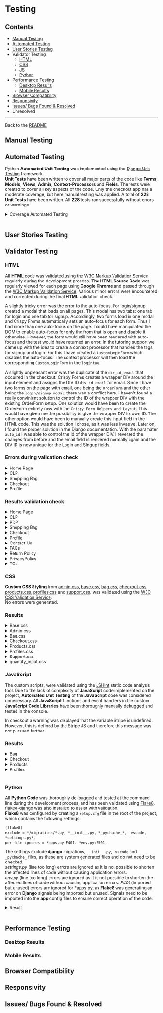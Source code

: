 # Testing

## Contents

- [Manual Testing](#manual-testing)
- [Automated Testing](#automated-testing)
- [User Stories Testing](#user-stories-testing)
- [Validator Testing](#validator-testing)
  - [HTML](#html)
  - [CSS](#css)
  - [JS](#js)
  - [Python](#python)
- [Performance Testing](#performance-testing)
  - [Desktop Results](#desktop-results)
  - [Mobile Results](#mobile-results)
- [Browser Compatibility](#browser-compatibility)
- [Responsivity](#responsivity)
- [Issues/ Bugs Found & Resolved](#issues-bugs)
- [Unresolved](#unresolved)

---
Back to the [README](README.md)<br>

## <a name="manual-testing">Manual Testing</a>

## <a name="automated-testing">Automated Testing</a>

Python **Automated Unit Testing** was implemented using the [Django Unit Testing](https://docs.djangoproject.com/en/3.2/topics/testing/overview/) framework.  
**Unit Tests** have been written to cover all major parts of the code like **Forms**, **Models**, **Views**, **Admin**, **Context-Processors** and **Fields**. The tests were created to cover all key aspects of the code. Only the checkout app has a moderate coverage, but here manual testing was applied.
A total of **228** **Unit Tests** have been written. All **228** tests ran successfully without errors or warnings.   

<details>
    <summary>Coverage Automated Testing</summary>
    <img src="documentation/testing/automated-testing/coverage.png">
    <img src="documentation/testing/automated-testing/coverage-report1.png">
    <img src="documentation/testing/automated-testing/coverage-report2.png">
</details>

<br>

## <a name="user-stories-testing">User Stories Testing</a>

## <a name="validator-testing">Validator Testing</a>

### <a name="html">HTML</a>
All **HTML** code was validated using the [W3C Markup Validation Service](https://validator.w3.org/) regularly during the development process. **The HTML Source Code** was regularly viewed for each page using **Google Chrome** and passed through the [W3C Markup Validation Service](https://validator.w3.org/). Various minor errors were encountered and corrected during the final **HTML** validation check.

A slightly tricky error was the error to the auto-focus. For login/signup I created a modal that loads on all pages. This modal has two tabs: one tab for login and one tab for signup. Accordingly, two forms load in one modal and Crispy Froms automatically sets an auto-focus for each form. Thus I had more than one auto-focus on the page. I could have manipulated the DOM to enable auto-focus for only the from that is open and disable it otherwise. However, the form would still have been rendered with auto-focus and the test would have returned an error. In the tutoring support we came up with the idea to create a context processor that handles the tags for signup and login. For this I have created a `CustomLoginForm` which disables the auto-focus. The context processor will then load the corresponding `CustomLoginForm` in the `logintag`

A slightly unpleasant error was the duplicate of the `div_id_email` that occurred in the checkout. Crispy Forms creates a wrapper DIV around the input element and assigns the DIV ID `div_id_email` for email. Since I have two forms on the page with email, one being the `OrderForm` and the other being the `login/signup modal`, there was a conflict here. I haven't found a really convinient solution to control the ID of the wrapper DIV with the existing OrderForm setup. One solution would have been to create the OrderForm entirely new with the `Crispy Form Helpers and Layout`. This would have given me the possibility to give the wrapper DIV its own ID. The other option would have been to manually create this input field in the HTML code. This was the solution I chose, as it was less invasive. Later on, I found the proper solution in the Django documentation. With the paramater `auto_id` I was able to control the Id of the wrapper DIV. I reversed the changes from before and the email field is rendered normally again and the DIV ID is now unique for the Login and SIngup fields. 

### Errors during validation check

<details>
    <summary>Home Page</summary>
    <img src="documentation/testing/validator/html/validator-error-w3-homepage.png">
</details>
<details>
    <summary>CLP</summary>
    <img src="documentation/testing/validator/html/validator-error-w3-clp.png">
</details>
<details>
    <summary>Shopping Bag</summary>
    <img src="documentation/testing/validator/html/validator-error-w3-bag-1.png">
    <img src="documentation/testing/validator/html/validator-error-w3-bag-2.png">
</details>
<details>
    <summary>Checkout</summary>
    <img src="documentation/testing/validator/html/validator-error-w3-checkout.png">
</details>
<details>
    <summary>Profile</summary>
    <img src="documentation/testing/validator/html/validator-error-w3-profile-1.png">
    <img src="documentation/testing/validator/html/validator-error-w3-profile-2.png">
</details>


### Results validation check

<details>
    <summary>Home Page</summary>
    <img src="documentation/testing/validator/html/validator-w3-result-homepage.png">
</details>
<details>
    <summary>CLP</summary>
    <img src="documentation/testing/validator/html/validator-w3-result-clp.png">
</details>
<details>
    <summary>PDP</summary>
    <img src="documentation/testing/validator/html/validator-w3-result-pdp.png">
</details>
<details>
    <summary>Shopping Bag</summary>
    <img src="documentation/testing/validator/html/validator-w3-result-bag.png">
</details>
<details>
    <summary>Checkout</summary>
    <img src="documentation/testing/validator/html/validator-w3-result-checkout.png">
</details>
<details>
    <summary>Profile</summary>
    <img src="documentation/testing/validator/html/validator-w3-result-profile.png">
</details>
<details>
    <summary>Contact Us</summary>
    <img src="documentation/testing/validator/html/validator-w3-result-contact.png">
</details>
<details>
    <summary>FAQs</summary>
    <img src="documentation/testing/validator/html/validator-w3-result-faqs.png">
</details>
<details>
    <summary>Return Policy</summary>
    <img src="documentation/testing/validator/html/validator-w3-result-returns.png">
</details>
<details>
    <summary>PrivacyPolicy</summary>
    <img src="documentation/testing/validator/html/validator-w3-result-privacy-policy.png">
</details>
<details>
    <summary>TCs</summary>
    <img src="documentation/testing/validator/html/validator-w3-result-tcs.png">
</details>


### <a name="css">CSS</a>

**Custom CSS Styling** from [admin.css](admin/static/admin/css/admin.css), [base.css](static/css/base.css), [bag.css](bag/static/bag/css/bag.css), 
[checkout.css](checkout/static/checkout/css/checkout.css), [products.css](products/static/products/css/products.css), [profiles.css](profiles/static/profiles/css/profiles.css) and [support.css](support/static/support/css/support.css).
was validated using the [W3C CSS Validation Service](https://jigsaw.w3.org/css-validator/).  
No errors were generated.

### Results

<details>
    <summary>Base.css</summary>
    <img src="documentation/testing/validator/css/base_css.png">
</details>
<details>
    <summary>Admin.css</summary>
    <img src="documentation/testing/validator/css/admin_css.png">
</details>
<details>
    <summary>Bag.css</summary>
    <img src="documentation/testing/validator/css/bag_css.png">
</details>
<details>
    <summary>Checkout.css</summary>
    <img src="documentation/testing/validator/css/checkout_css.png">
</details>
<details>
    <summary>Products.css</summary>
    <img src="documentation/testing/validator/css/products_css.png">
</details>
<details>
    <summary>Profiles.css</summary>
    <img src="documentation/testing/validator/css/profiles_css.png">
</details>
<details>
    <summary>Support.css</summary>
    <img src="documentation/testing/validator/css/support_css.png">
</details>
<details>
    <summary>quantity_input.css</summary>
    <img src="documentation/testing/validator/css/quantity_input_css.png">
</details>

### <a name="js">JavaScript</a>

The custom scripts, were validated using the [JSHint](https://jshint.com/about/) static code analysis tool. Due to the lack of complexity of **JavaScript** code implemented on the project, **Automated Unit Testing** of the **JavaScript** code was considered unnecessary. All **JavaScript** functions and event handlers in the custom **JavaScript Code Libraries** have been thoroughly manually debugged and tested in the console.

In checkout a warning was displayed that the variable Stripe is undefined. However, this is defined by the Stripe JS and therefore this message was not pursued further.

### Results

<details>
    <summary>Bag</summary>
    <img src="documentation/testing/validator/js/update_remove_qty_from_bag.png">
</details>
<details>
    <summary>Checkout</summary>
    <img src="documentation/testing/validator/js/stripe_elements.png">
</details>
<details>
    <summary>Products</summary>
    <img src="documentation/testing/validator/js/add_product_to_bag.png">
    <img src="documentation/testing/validator/js/add_to_wishlist.png">
    <img src="documentation/testing/validator/js/filters.png">
    <img src="documentation/testing/validator/js/quantity_input.png">
</details>
<details>
    <summary>Profiles</summary>
    <img src="documentation/testing/validator/js/countryfield.png">
    <img src="documentation/testing/validator/js/profile_btn_toggle.png">
    <img src="documentation/testing/validator/js/star_rating.png">
</details>
<br>


### <a name="Python">Python</a>

All **Python Code** was thoroughly de-bugged and tested at the command line during the development process, and has been validated 
using [Flake8](https://flake8.pycqa.org/). [flake8-django](https://pypi.org/project/flake8-django/) was also installed to assist with validation.  
**Flake8** was configured by creating a `setup.cfg` file in the root of the project, which contains the following settings:
```
[flake8]
exclude = */migrations/*.py, *__init__.py, *_pychache_*, .vscode, *settings.py*,
per-file-ignores = *apps.py:F401, *env.py:E501,
```
The settings exclude **django** migrations, `__init__.py`, `.vscode` and `_pychache_` files, as these are system generated files and do not need to be checked.  
*settings.py* (line too long) errors are ignored as it is not possible to shorten the affected lines of code without causing application errors.  
*env.py* (line too long) errors are ignored as it is not possible to shorten the affected lines of code without causing application errors.
*F401* (imported but unused) errors are ignored for *apps.py, as **Flake8** was generating an error on **Django** signals being imported but unused. 
Signals need to be imported into the **app** config files to ensure correct operation of the code.  

<details>
    <summary>Result</summary>
    <img src="documentation/testing/validator/python/flake8.png">
</details>

<br>

## <a name="performance-testing">Performance Testing</a>

### <a name="desktop-results">Desktop Results</a>
### <a name="mobile-results">Mobile Results</a>

## <a name="browser-compatibility">Browser Compatibility</a>

## <a name="responsivity">Responsivity</a>

## <a name="issues-bugs">Issues/ Bugs Found & Resolved</a>